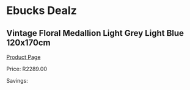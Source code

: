
# Ebucks Dealz
## Vintage Floral Medallion Light Grey Light Blue 120x170cm
[Product Page](https://www.ebucks.com/web/shop/productSelected.do?prodId=1210556505&catId=1209942441)

Price: R2289.00

Savings: 


	